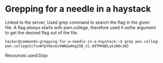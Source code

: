 # Grepping for a needle in a haystack
Linked to the server, Used grep command to search the flag in the given file. A flag always starts with pwn.college, therefore used it asthe argument to get the desired flag out of the file.
```bash
hacker@commands~grepping-for-a-needle-in-a-haystack:~$ grep pwn.college /challenge/data.txt
pwn.college{cfxvWfpYNsxGskWNZwAhg25B_CC.ddTM4QDLykjN0czW}
```
Resources used:Dojo
